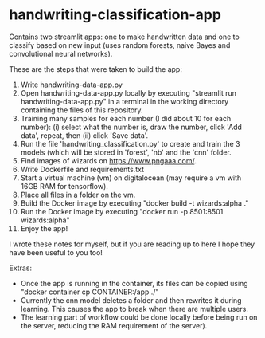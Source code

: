 # handwriting-classification-app
Contains two streamlit apps: one to make handwritten data and one to classify based on new input (uses random forests, naive Bayes and convolutional neural networks). 

These are the steps that were taken to build the app:

1. Write handwriting-data-app.py
2. Open handwriting-data-app.py locally by executing "streamlit run handwriting-data-app.py" in a terminal in the working directory containing the files of this repository.
3. Training many samples for each number (I did about 10 for each number): (i) select what the number is, draw the number, click 'Add data', repeat, then (ii) click 'Save data'. 
4. Run the file 'handwriting_classification.py' to create and train the 3 models (which will be stored in 'forest', 'nb' and the 'cnn' folder. 
5. Find images of wizards on https://www.pngaaa.com/.
6. Write Dockerfile and requirements.txt
7. Start a virtual machine (vm) on digitalocean (may require a vm with 16GB RAM for tensorflow). 
8. Place all files in a folder on the vm. 
9. Build the Docker image by executing "docker build -t  wizards:alpha ."
10. Run the Docker image by executing "docker run -p 8501:8501 wizards:alpha"
11. Enjoy the app!

I wrote these notes for myself, but if you are reading up to here I hope they have been useful to you too! 

Extras: 
- Once the app is running in the container, its files can be copied using "docker container cp CONTAINER:/app ./"
- Currently the cnn model deletes a folder and then rewrites it during learning. This causes the app to break when there are multiple users. 
- The learning part of workflow could be done locally before being run on the server, reducing the RAM requirement of the server). 
